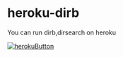 # heroku-dirb
You can run dirb,dirsearch on heroku

[![herokuButton]](https://heroku.com/deploy?template=https://github.com/2838778326/heroku-dirb)


[herokuButton]: https://www.herokucdn.com/deploy/button.svg "Deploy to heroku"
